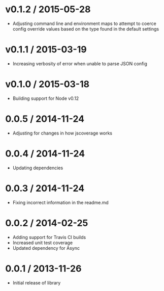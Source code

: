 # v0.1.2 / 2015-05-28

* Adjusting command line and environment maps to attempt to coerce config override values based on the type found in the default settings

# v0.1.1 / 2015-03-19

* Increasing verbosity of error when unable to parse JSON config

# v0.1.0 / 2015-03-18

* Building support for Node v0.12

# 0.0.5 / 2014-11-24

* Adjusting for changes in how jscoverage works

# 0.0.4 / 2014-11-24

* Updating dependencies

# 0.0.3 / 2014-11-24

* Fixing incorrect information in the readme.md

# 0.0.2 / 2014-02-25

* Adding support for Travis CI builds
* Increased unit test coverage
* Updated dependency for Async

# 0.0.1 / 2013-11-26

* Initial release of library
